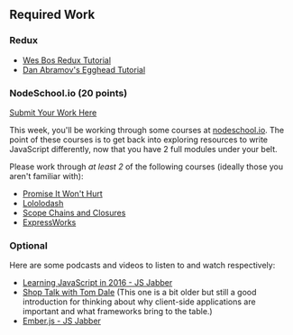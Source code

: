 ## Required Work

### Redux

* [Wes Bos Redux Tutorial](https://learnredux.com/)
* [Dan Abramov's Egghead Tutorial](https://egghead.io/courses/getting-started-with-redux)

### NodeSchool.io (20 points)

[Submit Your Work Here](https://github.com/turingschool/intermission-assignments/issues/85)

This week, you'll be working through some courses at [nodeschool.io][ns]. The point of these courses is to get back into exploring resources to write JavaScript differently, now that you have 2 full modules under your belt.

[ns]: http://nodeschool.io

Please work through _at least 2_ of the following courses (ideally those you aren't familiar with):

* [Promise It Won't Hurt](https://github.com/stevekane/promise-it-wont-hurt)
* [Lololodash](https://github.com/mdunisch/lololodash)
* [Scope Chains and Closures](https://github.com/jesstelford/scope-chains-closures)
* [ExpressWorks](https://github.com/azat-co/expressworks)

### Optional

Here are some podcasts and videos to listen to and watch respectively:

- [Learning JavaScript in 2016 - JS Jabber](https://devchat.tv/js-jabber/219-jsj-learning-javascript-in-2016)
- [Shop Talk with Tom Dale](http://shoptalkshow.com/episodes/147-tom-dale/) (This one is a bit older but still a good introduction for thinking about why client-side applications are important and what frameworks bring to the table.)
- [Ember.js - JS Jabber](https://devchat.tv/js-jabber/218-jsj-ember-js-with-yehuda-katz)
